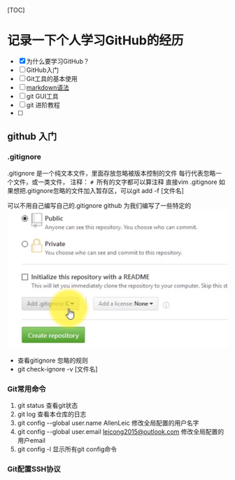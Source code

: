 [TOC]
# 记录一下个人学习GitHub的经历
- [x]  为什么要学习GitHub？
- [ ]  GitHub入门
- [ ]  Git工具的基本使用
- [ ]  [markdown语法](../Markdown常用语法.txt)
- [ ]  git GUI工具
- [ ]  git 进阶教程
- [ ]  
## github 入门
### **.gitignore**
.gitignore 是一个纯文本文件，里面存放忽略被版本控制的文件
每行代表忽略一个文件，或一类文件，
注释： `# `所有的文字都可以算注释
直接vim .gitignore
如果想把.gitignore忽略的文件加入暂存区，可以git add -f [文件名]

可以不用自己编写自己的.gitignore
github 为我们编写了一些特定的 ![](image/ignore.png)

- 查看gitignore 忽略的规则
- git check-ignore -v [文件名]

### Git常用命令
1. git status 查看git状态
2. git log 查看本仓库的日志
3. git config --global user.name AllenLeic 修改全局配置的用户名字
4. git config --global user.email leicong2015@outlook.com 修改全局配置的用户email
5. git config -l  显示所有git config命令

### Git配置SSH协议